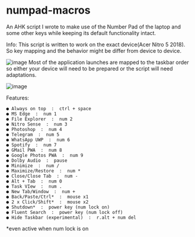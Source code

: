 # numpad-macros
An AHK script I wrote to make use of the Number Pad of the laptop and some other keys while keeping its default functionality intact.

Info:
 This script is written to work on the exact device(Acer Nitro 5 2018). So key mapping and the behavior might be differ from device to device.
  
![image](https://user-images.githubusercontent.com/68902530/177111874-7d985a5f-0846-4300-b6f4-292439c7fd7a.png)
 Most of the application launches are mapped to the taskbar order so either your device will need to be prepared or the script will need adaptations.
  
![image](https://user-images.githubusercontent.com/68902530/177111740-10954bb0-b657-494c-9ca7-481ca5cdc006.png)
	

Features:
 
	● Always on top  :  ctrl + space
	● MS Edge  :  num 1
	● File Explorer  :  num 2
	● Nitro Sense  :  num 3
	● Photoshop  :  num 4
	● Telegram  :  num 5
	● WhatsApp UWP  :  num 6
	● Spotify  :  num 7
	● GMail PWA  :  num 8
	● Google Photos PWA  :  num 9
	● Dolby Audio  :  pause
	● Minimize  :  num /
	● Maximize/Restore  :  num *
	● Close/Close Tab  :  num -
	● Alt + Tab  :  num 0
	● Task VIew  :  num .
	● New Tab/Window  :  num +
	● Back/Paste/Ctrl*  :  mouse x1
	● 2 x Click/Shift*  :  mouse x2
	● Shutdown*  :  power key (num lock on)
	● Fluent Search  :  power key (num lock off)
	● Hide Taskbar (experimental)  :  r.alt + num del

*even active when num lock is on
